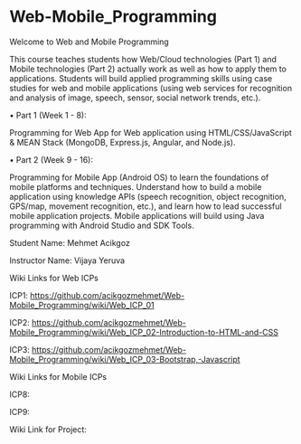 # Web-Mobile_Programming

Welcome to Web and Mobile Programming


This course teaches students how Web/Cloud technologies (Part 1) and Mobile technologies (Part 2) actually work as well as how to apply them to applications. 
Students will build applied programming skills using case studies for web and mobile applications 
(using web services for recognition and analysis of image, speech, sensor, social network trends,
etc.).

• Part 1 (Week 1 - 8): 

Programming for Web App for Web application using
HTML/CSS/JavaScript & MEAN Stack (MongoDB, Express.js, Angular, and Node.js).

• Part 2 (Week 9 - 16): 

Programming for Mobile App (Android OS) to learn the foundations of
mobile platforms and techniques. Understand how to build a mobile application using
knowledge APIs (speech recognition, object recognition, GPS/map, movement recognition,
etc.), and learn how to lead successful mobile application projects. Mobile applications will
build using Java programming with Android Studio and SDK Tools.


Student Name: Mehmet Acikgoz

Instructor Name: Vijaya Yeruva

Wiki Links for Web ICPs

ICP1: https://github.com/acikgozmehmet/Web-Mobile_Programming/wiki/Web_ICP_01

ICP2: https://github.com/acikgozmehmet/Web-Mobile_Programming/wiki/Web_ICP_02-Introduction-to-HTML-and-CSS

ICP3: https://github.com/acikgozmehmet/Web-Mobile_Programming/wiki/Web_ICP_03-Bootstrap,-Javascript





Wiki Links for Mobile ICPs

ICP8: 

ICP9: 

Wiki Link for Project: 
